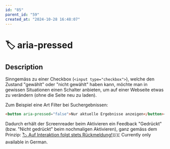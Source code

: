 ```yaml
---
id: "85"
parent_id: "59"
created_at: "2024-10-28 16:48:07"
---
```


# 🏷️ aria-pressed

## Description

Sinngemäss zu einer Checkbox (`<input type="checkbox">`), welche den Zustand "gewählt" oder "nicht gewählt" haben kann, möchte man in gewissen Situationen einen Schalter anbieten, um auf einer Webseite etwas zu verändern (ohne die Seite neu zu laden).

Zum Beispiel eine Art Filter bei Suchergebnissen:

```html
<button aria-pressed="false">Nur aktuelle Ergebnisse anzeigen</button><!-- Beim Aktivieren wird aria-pressed="true" gesetzt -->
```

Dadurch erhält der Screenreader beim Aktivieren ein Feedback "Gedrückt" (bzw. "Nicht gedrückt" beim nochmaligen Aktivieren), ganz gemäss dem Prinzip: [🏷️ Auf Interaktion folgt stets Rückmeldung!](/en/tags/auf-interaktion-folgt-stets-ruckmeldung)🇩🇪 Currently only available in German.
